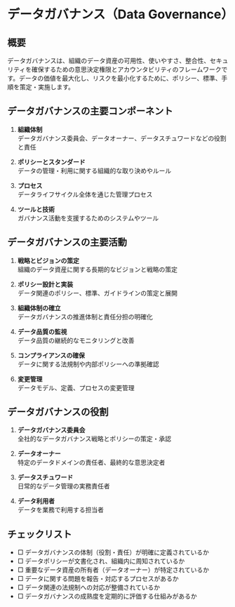 # データガバナンス（Data Governance）

## 概要
データガバナンスは、組織のデータ資産の可用性、使いやすさ、整合性、セキュリティを確保するための意思決定権限とアカウンタビリティのフレームワークです。データの価値を最大化し、リスクを最小化するために、ポリシー、標準、手順を策定・実施します。

## データガバナンスの主要コンポーネント

1. **組織体制**  
   データガバナンス委員会、データオーナー、データスチュワードなどの役割と責任

2. **ポリシーとスタンダード**  
   データの管理・利用に関する組織的な取り決めやルール

3. **プロセス**  
   データライフサイクル全体を通じた管理プロセス

4. **ツールと技術**  
   ガバナンス活動を支援するためのシステムやツール

## データガバナンスの主要活動

1. **戦略とビジョンの策定**  
   組織のデータ資産に関する長期的なビジョンと戦略の策定

2. **ポリシー設計と実装**  
   データ関連のポリシー、標準、ガイドラインの策定と展開

3. **組織体制の確立**  
   データガバナンスの推進体制と責任分担の明確化

4. **データ品質の監視**  
   データ品質の継続的なモニタリングと改善

5. **コンプライアンスの確保**  
   データに関する法規制や内部ポリシーへの準拠確認

6. **変更管理**  
   データモデル、定義、プロセスの変更管理

## データガバナンスの役割

1. **データガバナンス委員会**  
   全社的なデータガバナンス戦略とポリシーの策定・承認

2. **データオーナー**  
   特定のデータドメインの責任者、最終的な意思決定者

3. **データスチュワード**  
   日常的なデータ管理の実務責任者

4. **データ利用者**  
   データを業務で利用する担当者

## チェックリスト

- □ データガバナンスの体制（役割・責任）が明確に定義されているか
- □ データポリシーが文書化され、組織内に周知されているか
- □ 重要なデータ資産の所有者（データオーナー）が特定されているか
- □ データに関する問題を報告・対応するプロセスがあるか
- □ データ関連の法規制への対応が整備されているか
- □ データガバナンスの成熟度を定期的に評価する仕組みがあるか 